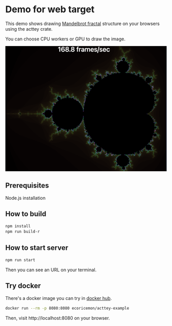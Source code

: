 # Demo for web target

This demo shows drawing [Mandelbrot fractal](https://en.wikipedia.org/wiki/Mandelbrot_set) structure on your browsers using the acttey crate.

You can choose CPU workers or GPU to draw the image.

![image](Mandelbrot.png)

## Prerequisites

Node.js installation

## How to build

```sh
npm install
npm run build-r
```

## How to start server

```sh
npm run start
```

Then you can see an URL on your terminal.

## Try docker

There's a docker image you can try in [docker hub](https://hub.docker.com).

```sh
docker run --rm -p 8080:8080 ecoricemon/acttey-example
```

Then, visit http://localhost:8080 on your browser.

